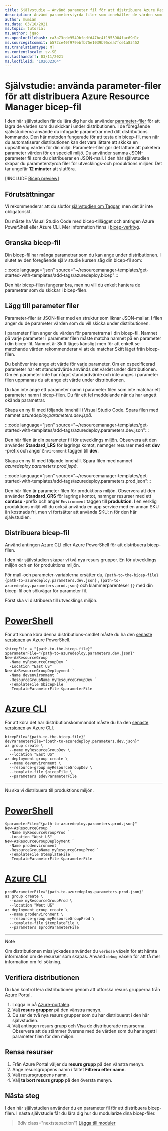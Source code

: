 ```yaml
---
title: Självstudie – Använd parameter fil för att distribuera Azure Resource Manager bicep-fil
description: Använd parameterstyrda filer som innehåller de värden som ska användas för att distribuera bicep-filen.
author: mumian
ms.date: 03/10/2021
ms.topic: tutorial
ms.author: jgao
ms.openlocfilehash: ca3a73cde9549bfcdfd47bc4f1955904fac69d1c
ms.sourcegitcommit: b572ce40f979ebfb75e1039b95cea7fce1a83452
ms.translationtype: MT
ms.contentlocale: sv-SE
ms.lasthandoff: 03/11/2021
ms.locfileid: "102632364"
---
```

# <a name="tutorial-use-parameter-files-to-deploy-azure-resource-manager-bicep-file"></a>Självstudie: använda parameter-filer för att distribuera Azure Resource Manager bicep-fil

I den här självstudien får du lära dig hur du använder [parameter-filer](parameter-files.md) för att lagra de värden som du skickar i under distributionen. I de föregående självstudierna använde du infogade parametrar med ditt distributions kommando. Den här metoden fungerade för att testa din bicep-fil, men när du automatiserar distributionen kan det vara lättare att skicka en uppsättning värden för din miljö. Parameter-filer gör det lättare att paketera parameter värden för en speciell miljö. Du använder samma JSON-parameter fil som du distribuerar en JSON-mall. I den här självstudien skapar du parameterstyrda filer för utvecklings-och produktions miljöer. Det tar ungefär **12 minuter** att slutföra.

[!INCLUDE [Bicep preview](../../../includes/resource-manager-bicep-preview.md)]

## <a name="prerequisites"></a>Förutsättningar

Vi rekommenderar att du slutför [självstudien om Taggar](bicep-tutorial-add-tags.md), men det är inte obligatoriskt.

Du måste ha Visual Studio Code med bicep-tillägget och antingen Azure PowerShell eller Azure CLI. Mer information finns i [bicep-verktyg](bicep-tutorial-create-first-bicep.md#get-tools).

## <a name="review-bicep-file"></a>Granska bicep-fil

Din bicep-fil har många parametrar som du kan ange under distributionen. I slutet av den föregående själv studie kursen såg din bicep-fil som:

:::code language="json" source="~/resourcemanager-templates/get-started-with-templates/add-tags/azuredeploy.bicep":::

Den här bicep-filen fungerar bra, men nu vill du enkelt hantera de parametrar som du skickar i bicep-filen.

## <a name="add-parameter-files"></a>Lägg till parameter filer

Parameter-filer är JSON-filer med en struktur som liknar JSON-mallar. I filen anger du de parameter värden som du vill skicka under distributionen.

I parameter filen anger du värden för parametrarna i din bicep-fil. Namnet på varje parameter i parameter filen måste matcha namnet på en parameter i din bicep-fil. Namnet är Skift läges känsligt men för att enkelt se matchande värden rekommenderar vi att du matchar Skift läget från bicep-filen.

Du behöver inte ange ett värde för varje parameter. Om en ospecificerad parameter har ett standardvärde används det värdet under distributionen. Om en parameter inte har något standardvärde och inte anges i parameter filen uppmanas du att ange ett värde under distributionen.

Du kan inte ange ett parameter namn i parameter filen som inte matchar ett parameter namn i bicep-filen. Du får ett fel meddelande när du har angett okända parametrar.

Skapa en ny fil med följande innehåll i Visual Studio Code. Spara filen med namnet _azuredeploy.parameters.dev.jspå_.

:::code language="json" source="~/resourcemanager-templates/get-started-with-templates/add-tags/azuredeploy.parameters.dev.json":::

Den här filen är din parameter fil för utvecklings miljön. Observera att den använder **Standard_LRS** för lagrings kontot, namnger resurser med ett **dev** -prefix och anger `Environment` taggen till **dev**.

Skapa en ny fil med följande innehåll. Spara filen med namnet _azuredeploy.parameters.prod.jspå_.

:::code language="json" source="~/resourcemanager-templates/get-started-with-templates/add-tags/azuredeploy.parameters.prod.json":::

Den här filen är parameter filen för produktions miljön. Observera att den använder **Standard_GRS** för lagrings kontot, namnger resurser med ett **contoso** -prefix och anger `Environment` taggen till **produktion**. I en verklig produktions miljö vill du också använda en app service med en annan SKU än kostnads fri, men vi fortsätter att använda SKU: n för den här självstudien.

## <a name="deploy-bicep-file"></a>Distribuera bicep-fil

Använd antingen Azure CLI eller Azure PowerShell för att distribuera bicep-filen.

I den här självstudien skapar vi två nya resurs grupper. En för utvecklings miljön och en för produktions miljön.

För mall-och parameter-variablerna ersätter du, `{path-to-the-bicep-file}` `{path-to-azuredeploy.parameters.dev.json}` , `{path-to-azuredeploy.parameters.prod.json}` och klammerparenteser `{}` med din bicep-fil och sökvägar för parameter fil.

Först ska vi distribuera till utvecklings miljön.

# <a name="powershell"></a>[PowerShell](#tab/azure-powershell)

För att kunna köra denna distributions-cmdlet måste du ha den [senaste versionen](/powershell/azure/install-az-ps) av Azure PowerShell.

```azurepowershell
$bicepFile = "{path-to-the-bicep-file}"
$parameterFile="{path-to-azuredeploy.parameters.dev.json}"
New-AzResourceGroup `
  -Name myResourceGroupDev `
  -Location "East US"
New-AzResourceGroupDeployment `
  -Name devenvironment `
  -ResourceGroupName myResourceGroupDev `
  -TemplateFile $bicepFile `
  -TemplateParameterFile $parameterFile
```

# <a name="azure-cli"></a>[Azure CLI](#tab/azure-cli)

För att köra det här distributionskommandot måste du ha den [senaste versionen](/cli/azure/install-azure-cli) av Azure CLI.

```azurecli
bicepFile="{path-to-the-bicep-file}"
devParameterFile="{path-to-azuredeploy.parameters.dev.json}"
az group create \
  --name myResourceGroupDev \
  --location "East US"
az deployment group create \
  --name devenvironment \
  --resource-group myResourceGroupDev \
  --template-file $bicepFile \
  --parameters $devParameterFile
```

---

Nu ska vi distribuera till produktions miljön.

# <a name="powershell"></a>[PowerShell](#tab/azure-powershell)

```azurepowershell
$parameterFile="{path-to-azuredeploy.parameters.prod.json}"
New-AzResourceGroup `
  -Name myResourceGroupProd `
  -Location "West US"
New-AzResourceGroupDeployment `
  -Name prodenvironment `
  -ResourceGroupName myResourceGroupProd `
  -TemplateFile $templateFile `
  -TemplateParameterFile $parameterFile
```

# <a name="azure-cli"></a>[Azure CLI](#tab/azure-cli)

```azurecli
prodParameterFile="{path-to-azuredeploy.parameters.prod.json}"
az group create \
  --name myResourceGroupProd \
  --location "West US"
az deployment group create \
  --name prodenvironment \
  --resource-group myResourceGroupProd \
  --template-file $templateFile \
  --parameters $prodParameterFile
```

---

> [!NOTE]
> Om distributionen misslyckades använder du `verbose` växeln för att hämta information om de resurser som skapas. Använd `debug` växeln för att få mer information om fel sökning.

## <a name="verify-deployment"></a>Verifiera distributionen

Du kan kontrol lera distributionen genom att utforska resurs grupperna från Azure Portal.

1. Logga in på [Azure-portalen](https://portal.azure.com).
1. Välj **resurs grupper** på den vänstra menyn.
1. Du ser de två nya resurs grupper som du har distribuerat i den här självstudien.
1. Välj antingen resurs grupp och Visa de distribuerade resurserna. Observera att de stämmer överens med de värden som du har angett i parameter filen för den miljön.

## <a name="clean-up-resources"></a>Rensa resurser

1. Från Azure Portal väljer du **resurs grupp** på den vänstra menyn.
2. Ange resursgruppens namn i fältet **Filtrera efter namn**.
3. Välj resursgruppens namn.
4. Välj **ta bort resurs grupp** på den översta menyn.

## <a name="next-steps"></a>Nästa steg

I den här självstudien använder du en parameter fil för att distribuera bicep-filen. I nästa självstudie får du lära dig hur du modularize dina bicep-filer.

> [!div class="nextstepaction"]
> [Lägga till moduler](./bicep-tutorial-add-modules.md)

